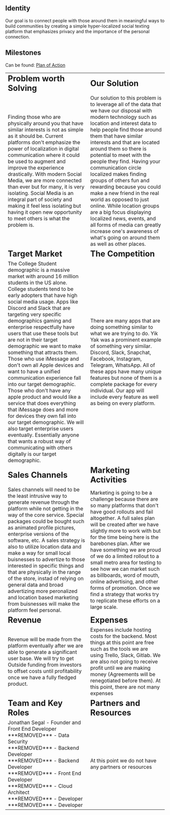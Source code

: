 ## **Identity**
Our goal is to connect people with those around them in meaningful ways to build communities by creating a simple hyper-localized social texting platform that emphasizes privacy and the importance of the personal connection. 

## **Milestones**
Can be found: [Plan of Action](Plan-of-Action)

<table border="0">
 <tr>
    <td><b style="font-size:25px">Problem worth Solving</b></td>
    <td><b style="font-size:25px">Our Solution</b></td>
 </tr>
 <tr>
    <td>Finding those who are physically around you that have similar interests is not as simple as it should be. Current platforms don't emphasize the power of localization in digital communication where it could be used to augment and improve the experience drastically. With modern Social Media, we are more connected than ever but for many, it is very isolating. Social Media is an integral part of society and making it feel less isolating but having it open new opportunity to meet others is what the problem is.</td>
    <td>Our solution to this problem is to leverage all of the data that we have our disposal with modern technology such as location and interest data to help people find those around them that have similar interests and that are located around them so there is potential to meet with the people they find. Having your communication circle localized makes finding groups of others fun and rewarding because you could make a new friend in the real world as opposed to just online. While location groups are a big focus displaying localized news, events, and all forms of media can greatly increase one's awareness of what's going on around them as well as other places.</td>
 </tr>
 <tr>
    <td><b style="font-size:25px">Target Market</b></td>
    <td><b style="font-size:25px">The Competition</b></td>
 </tr>
 <tr>
    <td>The College Student demographic is a massive market with around 16 million students in the US alone. College students tend to be early adopters that have high social media usage. Apps like Discord and Slack that are targeting very specific demographics gaming and enterprise respectfully have users that use these tools but are not in their target demographic we want to make something that attracts them. Those who use iMessage and don't own all Apple devices and want to have a unified communication experience fall into our target demographic. Those who don't have any apple product and would like a service that does everything that iMessage does and more for devices they own fall into our target demographic. We will also target enterprise users eventually. Essentially anyone that wants a robust way of communicating with others digitally is our target demographic.</td>
    <td> There are many apps that are doing something similar to what we are trying to do. Yik Yak was a prominent example of something very similar. Discord, Slack, Snapchat, Facebook, Instagram, Telegram, WhatsApp. All of these apps have many unique features but none of them is a complete package for every individual. Our app will include every feature as well as being on every platform.</td>
 </tr>
 <tr>
    <td><b style="font-size:25px">Sales Channels</b></td>
    <td><b style="font-size:25px">Marketing Activities</b></td>
 </tr>
 <tr>
    <td>Sales channels will need to be the least intrusive way to generate revenue through the platform while not getting in the way of the core service. Special packages could be bought such as animated profile pictures, enterprise versions of the software, etc. A sales strategy is also to utilize location data and make a way for small local buisnesses to advertize to those interested in specific things and that are physically in the range of the store, instad of relying on general data and broad advertizing more peronalized and location based marketing from buisnesses will make the platform feel personal.</td>
    <td>Marketing is going to be a challenge because there are so many platforms that don't have good rollouts and fail altogether. A full sales plan will be created after we have slightly more to work with but for the time being here is the barebones plan. After we have something we are proud of we do a limited rollout to a small metro area for testing to see how we can market such as billboards, word of mouth, online advertising, and other forms of promotion. Once we find a strategy that works try to replicate these efforts on a large scale. </td>
 </tr>
 <tr>
    <td><b style="font-size:25px">Revenue</b></td>
    <td><b style="font-size:25px">Expenses</b></td>
 </tr>
 <tr>
    <td>Revenue will be made from the platform eventually after we are able to generate a significant user base. We will try to get Outside funding from investors to offset costs until profitability once we have a fully fledged product.</td>
    <td>Expenses include hosting costs for the backend. Most things at this point are free such as the tools we are using Trello, Slack, Gitlab. We are also not going to receive profit until we are making money (Agreements will be renegotiated before them). At this point, there are not many expenses</td>
 </tr>
 <tr>
    <td><b style="font-size:25px">Team and Key Roles</b></td>
    <td><b style="font-size:25px">Partners and Resources</b></td>
 </tr>
 <tr>
    <td>Jonathan Segal - Founder and Front End Developer<br/>***REMOVED*** - Data Security<br/>***REMOVED*** - Backend Developer<br/> ***REMOVED*** - Backend Developer<br/>***REMOVED*** - Front End Developer<br/>***REMOVED*** - Cloud Architect<br/>***REMOVED*** - Developer<br/>***REMOVED*** - Developer</td>
    <td>At this point we do not have any partners or resources</td>
 </tr>
 </table>